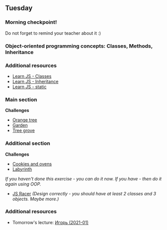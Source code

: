 ## Tuesday

### Morning checkpoint!

Do not forget to remind your teacher about it :)

### Object-oriented programming concepts: Classes, Methods, Inheritance


### Additional resources

- [Learn JS - Classes](https://developer.mozilla.org/en-US/docs/Web/JavaScript/Reference/Classes)
- [Learn JS - Inheritance](https://developer.mozilla.org/en-US/docs/Learn/JavaScript/Objects/Inheritance)
- [Learn JS - static](https://javascript.info/static-properties-methods#:~:text=Such%20methods%20are%20called%20static.&text=The%20value%20of%20this%20in,any%20particular%20object%20of%20it.)

### Main section

**Challenges**
- [Orange tree](../../../../core-js-oop-tdd-orange-tree)
- [Garden](../../../../core-js-oop-garden)
- [Tree grove](../../../../core-js-oop-inheritance-tree-grooves)


### Additional section 

**Challenges**
- [Cookies and ovens](../../../../core-js-oop-cookies-and-ovens)
- [Labyrinth](../../../../labyrinth-challenge)

*If you haven't done this exercise - you can do it now. If you have - then do it again using OOP.*
- [JS Racer](../../../../js-racer-1-outrageous-fortune-challenge) *(Design correctly - you should have at least 2 classes and 3 objects. Maybe more.)*


### Additional resources
- Tomorrow's lecture: [Игорь (2021-01)](https://www.youtube.com/watch?v=XaoL-VsqMIM&list=PL8NGcSL3ZP-8cLsXWAQb_7uxw_rSaOfBt&index=18)
